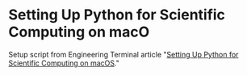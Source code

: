 # Setting Up Python for Scientific Computing on macO
Setup script from Engineering Terminal article "[Setting Up Python for Scientific Computing on macOS](http://engineeringterminal.com/CS/Articles/scipysetupmac.html)."
